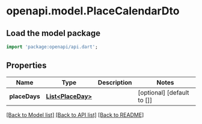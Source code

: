 # openapi.model.PlaceCalendarDto

## Load the model package
```dart
import 'package:openapi/api.dart';
```

## Properties
Name | Type | Description | Notes
------------ | ------------- | ------------- | -------------
**placeDays** | [**List&lt;PlaceDay&gt;**](PlaceDay.md) |  | [optional] [default to []]

[[Back to Model list]](../README.md#documentation-for-models) [[Back to API list]](../README.md#documentation-for-api-endpoints) [[Back to README]](../README.md)


